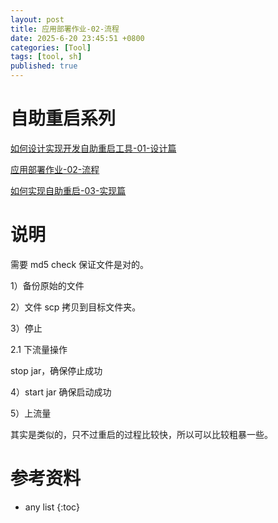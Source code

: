 ```yaml
---
layout: post
title: 应用部署作业-02-流程
date: 2025-6-20 23:45:51 +0800
categories: [Tool]
tags: [tool, sh]
published: true
---
```


# 自助重启系列

[如何设计实现开发自助重启工具-01-设计篇](https://houbb.github.io/2025/06/20/app-self-tool-restart-01-design)

[应用部署作业-02-流程](https://houbb.github.io/2025/06/20/app-self-tool-restart-02-app-deploy)

[如何实现自助重启-03-实现篇](https://houbb.github.io/2025/06/20/app-self-tool-restart-03-how-to)

# 说明

需要 md5 check 保证文件是对的。

1）备份原始的文件

2）文件 scp 拷贝到目标文件夹。

3）停止

2.1 下流量操作

stop jar，确保停止成功

4）start jar 确保启动成功

5）上流量

其实是类似的，只不过重启的过程比较快，所以可以比较粗暴一些。

# 参考资料

* any list
{:toc}  